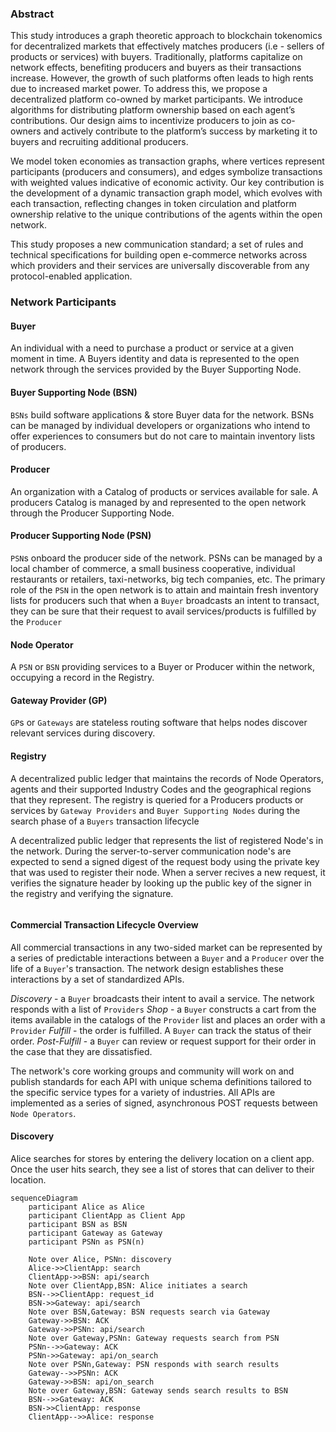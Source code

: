 ### Abstract

This study introduces a graph theoretic approach to blockchain tokenomics for decentralized markets that effectively matches producers (i.e - sellers of products or services) with buyers. Traditionally, platforms capitalize on network effects, benefiting producers and buyers as their transactions increase. However, the growth of such platforms often leads to high rents due to increased market power. To address this, we propose a decentralized platform co-owned by market participants. We introduce algorithms for distributing platform ownership based on each agent’s contributions. Our design aims to incentivize producers to join as co-owners and actively contribute to the platform’s success by marketing it to buyers and recruiting additional producers. 

We model token economies as transaction graphs, where vertices represent participants (producers and consumers), and edges symbolize transactions with weighted values indicative of economic activity. Our key contribution is the development of a dynamic transaction graph model, which evolves with each transaction, reflecting changes in token circulation and platform ownership relative to the unique contributions of the agents within the open network. 

This study proposes a new communication standard; a set of rules and technical specifications for building open e-commerce networks across which providers and their services are universally discoverable from any protocol-enabled application. 

### Network Participants

#### Buyer
An individual with a need to purchase a product or service at a given moment in time. A Buyers identity and data is represented to the open network through the services provided by the Buyer Supporting Node. 

#### Buyer Supporting Node (BSN)
`BSNs` build software applications & store Buyer data for the network. BSNs can be managed by individual developers or organizations who intend to offer experiences to consumers but do not care to maintain inventory lists of producers.  

#### Producer 
An organization with a Catalog of products or services available for sale. A producers Catalog is managed by and represented to the open network through the Producer Supporting Node.

#### Producer Supporting Node (PSN)
`PSN`s onboard the producer side of the network. PSNs can be managed by a local chamber of commerce, a small business cooperative, individual restaurants or retailers, taxi-networks, big tech companies, etc. The primary role of the `PSN` in the open network is to attain and maintain fresh inventory lists for producers such that when a `Buyer` broadcasts an intent to transact, they can be sure that their request to avail services/products is fulfilled by the `Producer` 

#### Node Operator
A `PSN` or `BSN` providing services to a Buyer or Producer within the network, occupying a record in the Registry. 

#### Gateway Provider (GP)
`GP`s or `Gateways` are stateless routing software that helps nodes discover relevant services during discovery. 
 
#### Registry 
A decentralized public ledger that maintains the records of Node Operators, agents and their supported Industry Codes and the geographical regions that they represent. The registry is queried for a Producers products or services by `Gateway Providers` and `Buyer Supporting Nodes` during the search phase of a `Buyers` transaction lifecycle 

A decentralized public ledger that represents the list of registered Node's in the network. During the server-to-server communication node's are expected to send a signed digest of the request body using the private key that was used to register their node. When a server recives a new request, it verifies the signature header by looking up the public key of the signer in the registry and verifying the signature.

```mermaid

```

#### Commercial Transaction Lifecycle Overview
All commercial transactions in any two-sided market can be represented by a series of predictable interactions between a `Buyer` and a `Producer` over the life of a `Buyer`'s transaction. The network design establishes these interactions by a set of standardized APIs.

*Discovery* - a `Buyer` broadcasts their intent to avail a service. The network responds with a list of `Providers`
*Shop* - a `Buyer` constructs a cart from the items available in the catalogs of the `Provider` list and places an order with a `Provider`
*Fulfill* - the order is fulfilled. A `Buyer` can track the status of their order.
*Post-Fulfill* - a `Buyer` can review or request support for their order in the case that they are dissatisfied.

The network's core working groups and community will work on and publish standards for each API with unique schema definitions tailored to the specific service types for a variety of industries. All APIs are implemented as a series of signed, asynchronous POST requests between `Node Operators`.  

#### Discovery
Alice searches for stores by entering the delivery location on a client app. Once the user hits search, they see a list of stores that can deliver to their location.

```mermaid
sequenceDiagram
    participant Alice as Alice
    participant ClientApp as Client App
    participant BSN as BSN
    participant Gateway as Gateway
    participant PSNn as PSN(n)

    Note over Alice, PSNn: discovery
    Alice->>ClientApp: search
    ClientApp->>BSN: api/search
    Note over ClientApp,BSN: Alice initiates a search
    BSN-->>ClientApp: request_id
    BSN->>Gateway: api/search
    Note over BSN,Gateway: BSN requests search via Gateway
    Gateway->>BSN: ACK
    Gateway->>PSNn: api/search
    Note over Gateway,PSNn: Gateway requests search from PSN
    PSNn-->>Gateway: ACK
    PSNn->>Gateway: api/on_search
    Note over PSNn,Gateway: PSN responds with search results
    Gateway-->>PSNn: ACK
    Gateway->>BSN: api/on_search
    Note over Gateway,BSN: Gateway sends search results to BSN
    BSN-->>Gateway: ACK
    BSN->>ClientApp: response
    ClientApp-->>Alice: response
```

